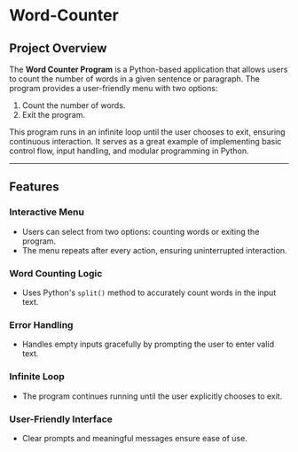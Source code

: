 # Word-Counter

## **Project Overview**

The **Word Counter Program** is a Python-based application that allows users to count the number of words in a given sentence or paragraph. The program provides a user-friendly menu with two options:

1. Count the number of words.  
2. Exit the program.

This program runs in an infinite loop until the user chooses to exit, ensuring continuous interaction. It serves as a great example of implementing basic control flow, input handling, and modular programming in Python.

---

## **Features**

### **Interactive Menu**
- Users can select from two options: counting words or exiting the program.
- The menu repeats after every action, ensuring uninterrupted interaction.

### **Word Counting Logic**
- Uses Python's `split()` method to accurately count words in the input text.

### **Error Handling**
- Handles empty inputs gracefully by prompting the user to enter valid text.

### **Infinite Loop**
- The program continues running until the user explicitly chooses to exit.

### **User-Friendly Interface**
- Clear prompts and meaningful messages ensure ease of use.
